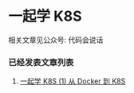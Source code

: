 # 一起学 K8S

相关文章见公众号: 代码会说话

### 已经发表文章列表

1. [一起学 K8S (1) 从 Docker 到 K8S](https://mp.weixin.qq.com/s/XlY7WPR-vRxWDtRRQP_J4w)
